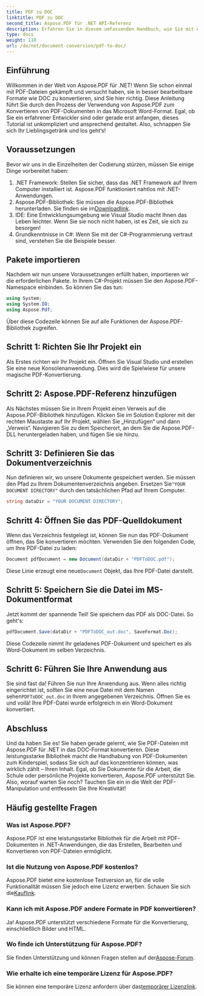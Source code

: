 ```yaml
---
title: PDF zu DOC
linktitle: PDF zu DOC
second_title: Aspose.PDF für .NET API-Referenz
description: Erfahren Sie in diesem umfassenden Handbuch, wie Sie mit Aspose.PDF für .NET PDF in DOC konvertieren. Schritt-für-Schritt-Anleitungen und Tipps inklusive.
type: docs
weight: 110
url: /de/net/document-conversion/pdf-to-doc/
---
```

## Einführung

Willkommen in der Welt von Aspose.PDF für .NET! Wenn Sie schon einmal mit PDF-Dateien gekämpft und versucht haben, sie in besser bearbeitbare Formate wie DOC zu konvertieren, sind Sie hier richtig. Diese Anleitung führt Sie durch den Prozess der Verwendung von Aspose.PDF zum Konvertieren von PDF-Dokumenten in das Microsoft Word-Format. Egal, ob Sie ein erfahrener Entwickler sind oder gerade erst anfangen, dieses Tutorial ist unkompliziert und ansprechend gestaltet. Also, schnappen Sie sich Ihr Lieblingsgetränk und los geht‘s!

## Voraussetzungen

Bevor wir uns in die Einzelheiten der Codierung stürzen, müssen Sie einige Dinge vorbereitet haben:

1. .NET Framework: Stellen Sie sicher, dass das .NET Framework auf Ihrem Computer installiert ist. Aspose.PDF funktioniert nahtlos mit .NET-Anwendungen.
2.  Aspose.PDF-Bibliothek: Sie müssen die Aspose.PDF-Bibliothek herunterladen. Sie finden sie im[Downloadlink](https://releases.aspose.com/pdf/net/).
3. IDE: Eine Entwicklungsumgebung wie Visual Studio macht Ihnen das Leben leichter. Wenn Sie sie noch nicht haben, ist es Zeit, sie sich zu besorgen!
4. Grundkenntnisse in C#: Wenn Sie mit der C#-Programmierung vertraut sind, verstehen Sie die Beispiele besser.

## Pakete importieren

Nachdem wir nun unsere Voraussetzungen erfüllt haben, importieren wir die erforderlichen Pakete. In Ihrem C#-Projekt müssen Sie den Aspose.PDF-Namespace einbinden. So können Sie das tun:

```csharp
using System;
using System.IO;
using Aspose.Pdf;
```

Über diese Codezeile können Sie auf alle Funktionen der Aspose.PDF-Bibliothek zugreifen.

## Schritt 1: Richten Sie Ihr Projekt ein

Als Erstes richten wir Ihr Projekt ein. Öffnen Sie Visual Studio und erstellen Sie eine neue Konsolenanwendung. Dies wird die Spielwiese für unsere magische PDF-Konvertierung.

## Schritt 2: Aspose.PDF-Referenz hinzufügen

Als Nächstes müssen Sie in Ihrem Projekt einen Verweis auf die Aspose.PDF-Bibliothek hinzufügen. Klicken Sie im Solution Explorer mit der rechten Maustaste auf Ihr Projekt, wählen Sie „Hinzufügen“ und dann „Verweis“. Navigieren Sie zu dem Speicherort, an dem Sie die Aspose.PDF-DLL heruntergeladen haben, und fügen Sie sie hinzu.

## Schritt 3: Definieren Sie das Dokumentverzeichnis

 Nun definieren wir, wo unsere Dokumente gespeichert werden. Sie müssen den Pfad zu Ihrem Dokumentenverzeichnis angeben. Ersetzen Sie`"YOUR DOCUMENT DIRECTORY"` durch den tatsächlichen Pfad auf Ihrem Computer.

```csharp
string dataDir = "YOUR DOCUMENT DIRECTORY";
```

## Schritt 4: Öffnen Sie das PDF-Quelldokument

Wenn das Verzeichnis festgelegt ist, können Sie nun das PDF-Dokument öffnen, das Sie konvertieren möchten. Verwenden Sie den folgenden Code, um Ihre PDF-Datei zu laden:

```csharp
Document pdfDocument = new Document(dataDir + "PDFToDOC.pdf");
```

 Diese Linie erzeugt eine neue`Document` Objekt, das Ihre PDF-Datei darstellt.

## Schritt 5: Speichern Sie die Datei im MS-Dokumentformat

Jetzt kommt der spannende Teil! Sie speichern das PDF als DOC-Datei. So geht's:

```csharp
pdfDocument.Save(dataDir + "PDFToDOC_out.doc", SaveFormat.Doc);
```

Diese Codezeile nimmt Ihr geladenes PDF-Dokument und speichert es als Word-Dokument im selben Verzeichnis.

## Schritt 6: Führen Sie Ihre Anwendung aus

Sie sind fast da! Führen Sie nun Ihre Anwendung aus. Wenn alles richtig eingerichtet ist, sollten Sie eine neue Datei mit dem Namen sehen`PDFToDOC_out.doc` in Ihrem angegebenen Verzeichnis. Öffnen Sie es und voilà! Ihre PDF-Datei wurde erfolgreich in ein Word-Dokument konvertiert.

## Abschluss

Und da haben Sie es! Sie haben gerade gelernt, wie Sie PDF-Dateien mit Aspose.PDF für .NET in das DOC-Format konvertieren. Diese leistungsstarke Bibliothek macht die Handhabung von PDF-Dokumenten zum Kinderspiel, sodass Sie sich auf das konzentrieren können, was wirklich zählt – Ihren Inhalt. Egal, ob Sie Dokumente für die Arbeit, die Schule oder persönliche Projekte konvertieren, Aspose.PDF unterstützt Sie. Also, worauf warten Sie noch? Tauchen Sie ein in die Welt der PDF-Manipulation und entfesseln Sie Ihre Kreativität!

## Häufig gestellte Fragen

### Was ist Aspose.PDF?
Aspose.PDF ist eine leistungsstarke Bibliothek für die Arbeit mit PDF-Dokumenten in .NET-Anwendungen, die das Erstellen, Bearbeiten und Konvertieren von PDF-Dateien ermöglicht.

### Ist die Nutzung von Aspose.PDF kostenlos?
 Aspose.PDF bietet eine kostenlose Testversion an, für die volle Funktionalität müssen Sie jedoch eine Lizenz erwerben. Schauen Sie sich die[Kauflink](https://purchase.aspose.com/buy).

### Kann ich mit Aspose.PDF andere Formate in PDF konvertieren?
Ja! Aspose.PDF unterstützt verschiedene Formate für die Konvertierung, einschließlich Bilder und HTML.

### Wo finde ich Unterstützung für Aspose.PDF?
 Sie finden Unterstützung und können Fragen stellen auf der[Aspose-Forum](https://forum.aspose.com/c/pdf/10).

### Wie erhalte ich eine temporäre Lizenz für Aspose.PDF?
 Sie können eine temporäre Lizenz anfordern über das[temporärer Lizenzlink](https://purchase.aspose.com/temporary-license/).